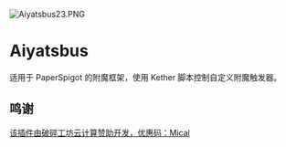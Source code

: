 ![Aiyatsbus23.PNG](https://s2.loli.net/2024/03/31/fQe19VaCiwhHJs3.png)

# Aiyatsbus
适用于 PaperSpigot 的附魔框架，使用 Kether 脚本控制自定义附魔触发器。

## 鸣谢
[该插件由破碎工坊云计算赞助开发，优惠码：Mical](https://www.crash.work/cart?action=configureproduct&pid=2456)